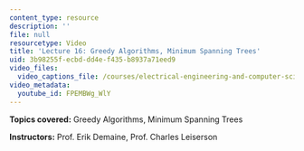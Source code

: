 ```yaml
---
content_type: resource
description: ''
file: null
resourcetype: Video
title: 'Lecture 16: Greedy Algorithms, Minimum Spanning Trees'
uid: 3b98255f-ecbd-dd4e-f435-b8937a71eed9
video_files:
  video_captions_file: /courses/electrical-engineering-and-computer-science/6-046j-introduction-to-algorithms-sma-5503-fall-2005/video-lectures/lecture-16-greedy-algorithms-minimum-spanning-trees/FPEMBWg_WlY.vtt
video_metadata:
  youtube_id: FPEMBWg_WlY
---
```


**Topics covered:** Greedy Algorithms, Minimum Spanning Trees

**Instructors:** Prof. Erik Demaine, Prof. Charles Leiserson